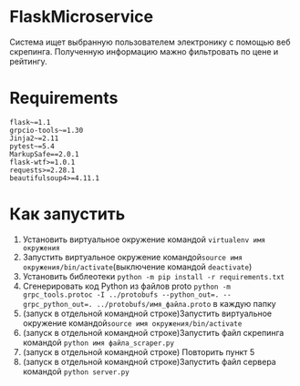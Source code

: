 # FlaskMicroservice

Система ищет выбранную пользователем электронику с помощью веб скрепинга. Полученную информацию мажно фильтровать по цене и рейтингу. 

# Requirements
```
flask~=1.1
grpcio-tools~=1.30
Jinja2~=2.11
pytest~=5.4
MarkupSafe==2.0.1
flask-wtf>=1.0.1
requests>=2.28.1
beautifulsoup4>=4.11.1
```
# Как запустить
1. Установить виртуальное окружение командой `virtualenv имя окружения`
2. Запустить виртуальное окружение командой`source имя окружения/bin/activate`(выключение командой `deactivate`)
3. Установить библеотеки `python -m pip install -r requirements.txt`
4. Сгенерировать код Python из файлов proto `python -m grpc_tools.protoc -I ../protobufs --python_out=. --grpc_python_out=. ../protobufs/имя_файла.proto` в каждую папку
5. (запуск в отдельной командной строке)Запустить виртуальное окружение командой`source имя окружения/bin/activate`
6. (запуск в отдельной командной строке)Запустить файл скрепинга командой `python имя файла_scraper.py`
7. (запуск в отдельной командной строке) Повторить пункт 5
8. (запуск в отдельной командной строке)Запустить файл сервера командой `python server.py`
